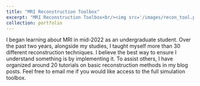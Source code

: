 ```yaml
---
title: "MRI Reconstruction Toolbox"
excerpt: "MRI Reconstruction Toolbox<br/><img src='/images/recon_tool.png'>"
collection: portfolio
---
```


I began learning about MRI in mid-2022 as an undergraduate student. Over the past two years, alongside my studies, I taught myself more than 30 different reconstruction techniques. I believe the best way to ensure I understand something is by implementing it. To assist others, I have organized around 20 tutorials on basic reconstruction methods in my blog posts. Feel free to email me if you would like access to the full simulation toolbox.